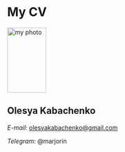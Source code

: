 # My CV
<img src="https://sun9-26.userapi.com/impg/L-QBWlm6ZqjbL8bd4g7vZezF_bYnNsy_bIguRA/5C1-iMk0l3k.jpg?size=1215x2160&quality=96&sign=4db35b67672a0fafec813084d9b741a7&type=album" alt="my photo" width="90px" height="150px">

## **Olesya Kabachenko**
*E-mail:* olesyakabachenko@gmail.com

*Telegram:* @marjorin






